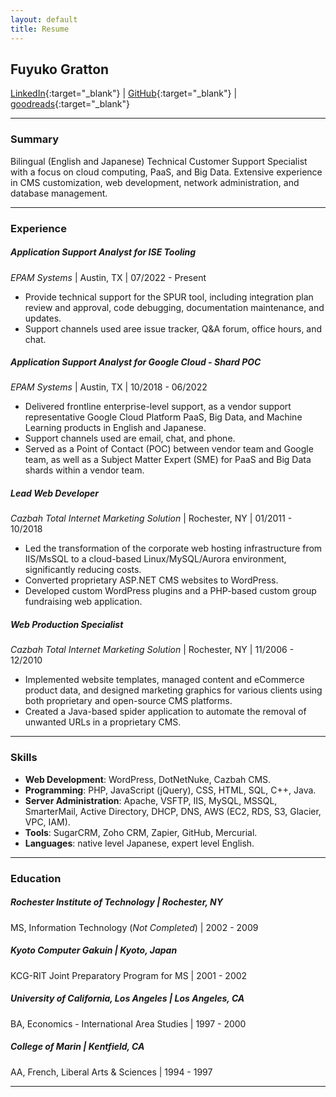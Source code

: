 ```yaml
---
layout: default
title: Resume
---
```

## Fuyuko Gratton

[LinkedIn](https://www.linkedin.com/in/fuyuko){:target="_blank"} \| [GitHub](https://github.com/fuyuko){:target="_blank"} \| [goodreads](http://goodreads.com/fuyuko_gratton){:target="_blank"}

--- 
### Summary

Bilingual (English and Japanese) Technical Customer Support Specialist with a focus on cloud computing, PaaS, and Big Data. Extensive experience in CMS customization, web development, network administration, and database management.

---
### Experience

##### Application Support Analyst for ISE Tooling  
*EPAM Systems* | Austin, TX | 07/2022 - Present  
- Provide technical support for the SPUR tool, including integration plan review and approval, code debugging, documentation maintenance, and updates.
- Support channels used aree issue tracker, Q&A forum, office hours, and chat.

##### Application Support Analyst for Google Cloud - Shard POC  
*EPAM Systems* | Austin, TX | 10/2018 - 06/2022  
- Delivered frontline enterprise-level support, as a vendor support representative Google Cloud Platform PaaS, Big Data, and Machine Learning products in English and Japanese.
- Support channels used are email, chat, and phone.
- Served as a Point of Contact (POC) between vendor team and Google team, as well as a Subject Matter Expert (SME) for PaaS and Big Data shards within a vendor team.

##### Lead Web Developer 
*Cazbah Total Internet Marketing Solution* | Rochester, NY | 01/2011 - 10/2018  
- Led the transformation of the corporate web hosting infrastructure from IIS/MsSQL to a cloud-based Linux/MySQL/Aurora environment, significantly reducing costs.
- Converted proprietary ASP.NET CMS websites to WordPress.
- Developed custom WordPress plugins and a PHP-based custom group fundraising web application.

##### Web Production Specialist  
*Cazbah Total Internet Marketing Solution* | Rochester, NY | 11/2006 - 12/2010  
- Implemented website templates, managed content and eCommerce product data, and designed marketing graphics for various clients using both proprietary and open-source CMS platforms.
- Created a Java-based spider application to automate the removal of unwanted URLs in a proprietary CMS.

---
### Skills

- **Web Development**: WordPress, DotNetNuke, Cazbah CMS.
- **Programming**: PHP, JavaScript (jQuery), CSS, HTML, SQL, C++, Java.
- **Server Administration**: Apache, VSFTP, IIS, MySQL, MSSQL, SmarterMail, Active Directory, DHCP, DNS, AWS (EC2, RDS, S3, Glacier, VPC, IAM).
- **Tools**: SugarCRM, Zoho CRM, Zapier, GitHub, Mercurial.
- **Languages**: native level Japanese, expert level English. 

---
### Education

##### Rochester Institute of Technology | Rochester, NY 
MS, Information Technology (*Not Completed*) | 2002 - 2009  

##### Kyoto Computer Gakuin | Kyoto, Japan
KCG-RIT Joint Preparatory Program for MS | 2001 - 2002  

##### University of California, Los Angeles | Los Angeles, CA
BA, Economics - International Area Studies | 1997 - 2000  

##### College of Marin | Kentfield, CA 
AA, French, Liberal Arts & Sciences | 1994 - 1997  

---


